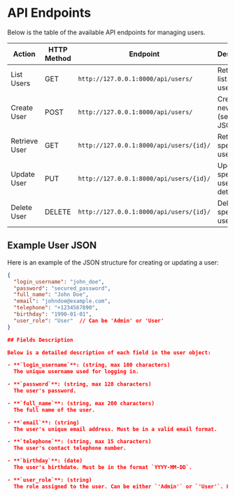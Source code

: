 # API Endpoints

Below is the table of the available API endpoints for managing users.

| Action             | HTTP Method | Endpoint                            | Description                       |
|--------------------|-------------|-------------------------------------|-----------------------------------|
| List Users         | GET         | `http://127.0.0.1:8000/api/users/`  | Retrieve a list of all users     |
| Create User        | POST        | `http://127.0.0.1:8000/api/users/`  | Create a new user (send JSON)    |
| Retrieve User      | GET         | `http://127.0.0.1:8000/api/users/{id}/` | Retrieve a specific user by ID   |
| Update User        | PUT         | `http://127.0.0.1:8000/api/users/{id}/` | Update a specific user's details |
| Delete User        | DELETE      | `http://127.0.0.1:8000/api/users/{id}/` | Delete a specific user by ID     |

## Example User JSON

Here is an example of the JSON structure for creating or updating a user:

```json
{
  "login_username": "john_doe",
  "password": "secured_password",
  "full_name": "John Doe",
  "email": "johndoe@example.com",
  "telephone": "+1234567890",
  "birthday": "1990-01-01",
  "user_role": "User"  // Can be 'Admin' or 'User'
}

## Fields Description

Below is a detailed description of each field in the user object:

- **`login_username`**: (string, max 100 characters)  
  The unique username used for logging in.

- **`password`**: (string, max 128 characters)  
  The user's password.

- **`full_name`**: (string, max 200 characters)  
  The full name of the user.

- **`email`**: (string)  
  The user's unique email address. Must be in a valid email format.

- **`telephone`**: (string, max 15 characters)  
  The user's contact telephone number.

- **`birthday`**: (date)  
  The user's birthdate. Must be in the format `YYYY-MM-DD`.

- **`user_role`**: (string)  
  The role assigned to the user. Can be either `'Admin'` or `'User'`. Default is `'User'`.

